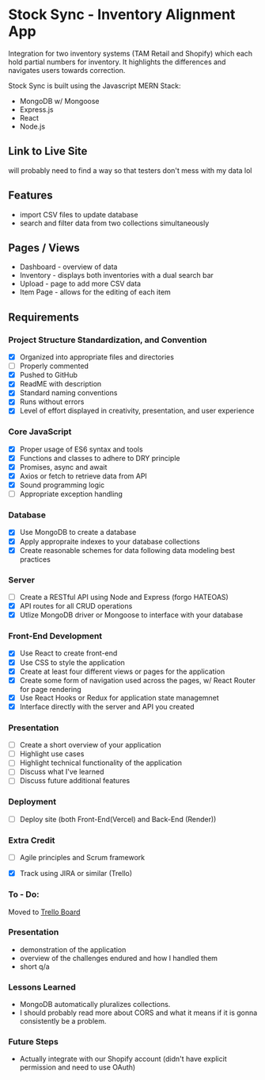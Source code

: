 # Stock Sync - Inventory Alignment App
Integration for two inventory systems (TAM Retail and Shopify) which each hold partial numbers for inventory. It highlights the differences and navigates users towards correction. 

Stock Sync is built using the Javascript MERN Stack:
- MongoDB w/ Mongoose
- Express.js
- React
- Node.js

## Link to Live Site
will probably need to find a way so that testers don't mess with my data lol

## Features
- import CSV files to update database
- search and filter data from two collections simultaneously

## Pages / Views
- Dashboard - overview of data
- Inventory - displays both inventories with a dual search bar
- Upload - page to add more CSV data
- Item Page - allows for the editing of each item

## Requirements
### Project Structure Standardization, and Convention
- [X] Organized into appropriate files and directories
- [ ] Properly commented
- [X] Pushed to GitHub
- [X] ReadME with description 
- [X] Standard naming conventions
- [X] Runs without errors
- [X] Level of effort displayed in creativity, presentation, and user experience
### Core JavaScript
- [X] Proper usage of ES6 syntax and tools
- [X] Functions and classes to adhere to DRY principle
- [X] Promises, async and await
- [X] Axios or fetch to retrieve data from API
- [X] Sound programming logic
- [ ] Appropriate exception handling
### Database
- [X] Use MongoDB to create a database
- [X] Apply appropraite indexes to your database collections
- [X] Create reasonable schemes for data following data modeling best practices
### Server
- [ ] Create a RESTful API using Node and Express (forgo HATEOAS)
- [X] API routes for all CRUD operations
- [X] Utlize MongoDB driver or Mongoose to interface with your database
### Front-End Development
- [X] Use React to create front-end
- [X] Use CSS to style the application
- [X] Create at least four different views or pages for the application
- [X] Create some form of navigation used across the pages, w/ React Router for page rendering
- [X] Use React Hooks or Redux for application state managemnet
- [X] Interface directly with the server and API you created 
### Presentation
- [ ] Create a short overview of your application
- [ ] Highlight use cases
- [ ] Highlight technical functionality of the application
- [ ] Discuss what I've learned
- [ ] Discuss future additional features
### Deployment
- [ ] Deploy site (both Front-End(Vercel) and Back-End (Render))
### Extra Credit 
- [ ] Agile principles and Scrum framework
- [X] Track using JIRA or similar (Trello)


### To - Do:
Moved to [Trello Board](https://trello.com/invite/b/6709845087f63a995eb30e14/ATTId405e7caa0f3d17d0aba2622b474e1f0A44D44C9/stocksync)
  
### Presentation
- demonstration of the application
- overview of the challenges endured and how I handled them
- short q/a

### Lessons Learned
- MongoDB automatically pluralizes collections.
- I should probably read more about CORS and what it means if it is gonna consistently be a problem.

### Future Steps
- Actually integrate with our Shopify account (didn't have explicit permission and need to use OAuth)
